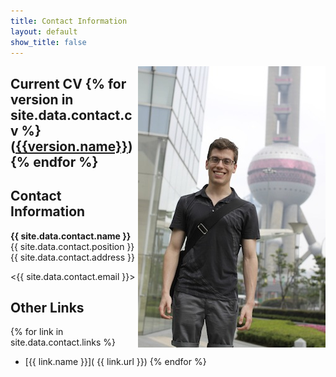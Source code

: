 ```yaml
---
title: Contact Information
layout: default
show_title: false
---
```


<img src="/assets/images/author.jpg" align="right" />


## Current CV {% for version in site.data.contact.cv %}([{{version.name}}]({{version.url}})) {% endfor %}

## Contact Information

**{{ site.data.contact.name }}**  
{{ site.data.contact.position }}  
{{ site.data.contact.address }}

<{{ site.data.contact.email }}>



## Other Links

{% for link in site.data.contact.links %}
- [{{ link.name }}]( {{ link.url }})
{% endfor %}
